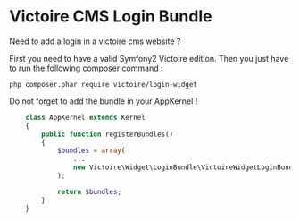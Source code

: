 Victoire CMS Login Bundle
============

Need to add a login in a victoire cms website ?

First you need to have a valid Symfony2 Victoire edition.
Then you just have to run the following composer command :

    php composer.phar require victoire/login-widget

Do not forget to add the bundle in your AppKernel !

```php
    class AppKernel extends Kernel
    {
        public function registerBundles()
        {
            $bundles = array(
                ...
                new Victoire\Widget\LoginBundle\VictoireWidgetLoginBundle(),
            );

            return $bundles;
        }
    }
```

